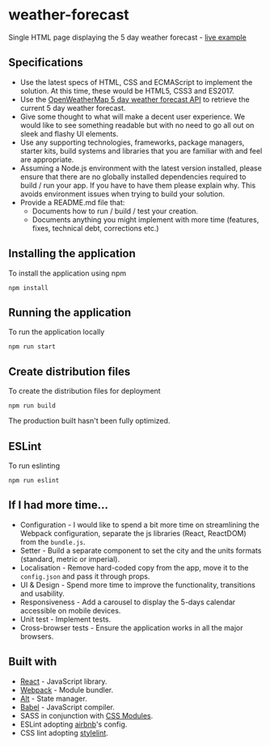 # weather-forecast
Single HTML page displaying the 5 day weather forecast - [live example](http://bimah.co.uk/tests/weather-forecast/)
## Specifications
* Use the latest specs of HTML, CSS and ECMAScript to implement the solution. At this time, these would be HTML5, CSS3 and ES2017.
* Use the [OpenWeatherMap 5 day weather forecast API](http://openweathermap.org/forecast5) to retrieve the current 5 day weather forecast.
* Give some thought to what will make a decent user experience. We would like to see something readable but with no need to go all out on sleek and flashy UI elements.
* Use any supporting technologies, frameworks, package managers, starter kits, build systems and libraries that you are familiar with and feel are appropriate.
* Assuming a Node.js environment with the latest version installed, please ensure that there are no globally installed dependencies required to build / run your app. If you have to have them please explain why. This avoids environment issues when trying to build your solution.
* Provide a README.md file that:
   * Documents how to run / build / test your creation.
   * Documents anything you might implement with more time (features, fixes, technical debt, corrections etc.)

## Installing the application
To install the application using npm
```
npm install
```
## Running the application
To run the application locally
```
npm run start
```
## Create distribution files
To create the distribution files for deployment
```
npm run build
```
The production built hasn't been fully optimized.
## ESLint
To run eslinting
```
npm run eslint
```
## If I had more time...
* Configuration - I would like to spend a bit more time on streamlining the Webpack configuration, separate the js libraries (React, ReactDOM) from the `bundle.js`.
* Setter - Build a separate component to set the city and the units formats (standard, metric or imperial).
* Localisation - Remove hard-coded copy from the app, move it to the `config.json` and pass it through props.
* UI & Design - Spend more time to improve the functionality, transitions and usability.
* Responsiveness - Add a carousel to display the 5-days calendar accessible on mobile devices.
* Unit test - Implement tests.
* Cross-browser tests - Ensure the application works in all the major browsers.
## Built with
* [React](https://facebook.github.io/react/) - JavaScript library.
* [Webpack](https://webpack.js.org/) - Module bundler.
* [Alt](http://alt.js.org/) - State manager.
* [Babel](https://babeljs.io/) - JavaScript compiler.
* SASS in conjunction with [CSS Modules](https://github.com/css-modules/css-modules).
* ESLint adopting [airbnb](https://www.npmjs.com/package/eslint-config-airbnb)'s config.
* CSS lint adopting [stylelint](https://github.com/stylelint/stylelint).
